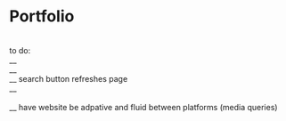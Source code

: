 # Portfolio
<br />
to do: <br />
__   <br />
__  <br />
__  search button refreshes page <br /> 
__   <br />
  <br />
__  have website be adpative and fluid between platforms (media queries) <br />
